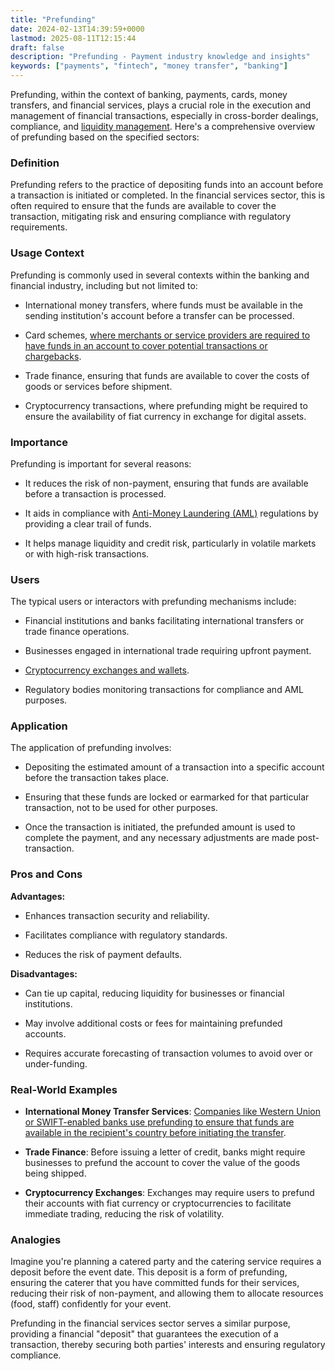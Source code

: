 ```yaml
---
title: "Prefunding"
date: 2024-02-13T14:39:59+0000
lastmod: 2025-08-11T12:15:44
draft: false
description: "Prefunding - Payment industry knowledge and insights"
keywords: ["payments", "fintech", "money transfer", "banking"]
---
```


Prefunding, within the context of banking, payments, cards, money transfers, and financial services, plays a crucial role in the execution and management of financial transactions, especially in cross-border dealings, compliance, and [liquidity management](https://faisalkhanllc.xyz/resources/payments-wiki/l/liquidity-management/). Here's a comprehensive overview of prefunding based on the specified sectors:

### Definition

Prefunding refers to the practice of depositing funds into an account before a transaction is initiated or completed. In the financial services sector, this is often required to ensure that the funds are available to cover the transaction, mitigating risk and ensuring compliance with regulatory requirements.

### Usage Context

Prefunding is commonly used in several contexts within the banking and financial industry, including but not limited to:

- International money transfers, where funds must be available in the sending institution's account before a transfer can be processed.

- Card schemes, [where merchants or service providers are required to have funds in an account to cover potential transactions or chargebacks](https://faisalkhanllc.xyz/resources/payments-wiki/c/card-schemes/).

- Trade finance, ensuring that funds are available to cover the costs of goods or services before shipment.

- Cryptocurrency transactions, where prefunding might be required to ensure the availability of fiat currency in exchange for digital assets.

### Importance

Prefunding is important for several reasons:

- It reduces the risk of non-payment, ensuring that funds are available before a transaction is processed.

- It aids in compliance with [Anti-Money Laundering (AML)](https://faisalkhanllc.xyz/resources/payments-wiki/a/anti-money-laundering-aml/) regulations by providing a clear trail of funds.

- It helps manage liquidity and credit risk, particularly in volatile markets or with high-risk transactions.

### Users

The typical users or interactors with prefunding mechanisms include:

- Financial institutions and banks facilitating international transfers or trade finance operations.

- Businesses engaged in international trade requiring upfront payment.

- [Cryptocurrency exchanges and wallets](https://faisalkhanllc.xyz/resources/payments-wiki/c/cryptocurrency-exchanges/).

- Regulatory bodies monitoring transactions for compliance and AML purposes.

### Application

The application of prefunding involves:

- Depositing the estimated amount of a transaction into a specific account before the transaction takes place.

- Ensuring that these funds are locked or earmarked for that particular transaction, not to be used for other purposes.

- Once the transaction is initiated, the prefunded amount is used to complete the payment, and any necessary adjustments are made post-transaction.

### Pros and Cons

**Advantages:**

- Enhances transaction security and reliability.

- Facilitates compliance with regulatory standards.

- Reduces the risk of payment defaults.

**Disadvantages:**

- Can tie up capital, reducing liquidity for businesses or financial institutions.

- May involve additional costs or fees for maintaining prefunded accounts.

- Requires accurate forecasting of transaction volumes to avoid over or under-funding.

### Real-World Examples

- **International Money Transfer Services**: [Companies like Western Union or SWIFT-enabled banks use prefunding to ensure that funds are available in the recipient's country before initiating the transfer](https://faisalkhanllc.xyz/resources/payments-wiki/i/international-money-transfer-operator-imto/).

- **Trade Finance**: Before issuing a letter of credit, banks might require businesses to prefund the account to cover the value of the goods being shipped.

- **Cryptocurrency Exchanges**: Exchanges may require users to prefund their accounts with fiat currency or cryptocurrencies to facilitate immediate trading, reducing the risk of volatility.

### Analogies

Imagine you're planning a catered party and the catering service requires a deposit before the event date. This deposit is a form of prefunding, ensuring the caterer that you have committed funds for their services, reducing their risk of non-payment, and allowing them to allocate resources (food, staff) confidently for your event.

Prefunding in the financial services sector serves a similar purpose, providing a financial "deposit" that guarantees the execution of a transaction, thereby securing both parties' interests and ensuring regulatory compliance.